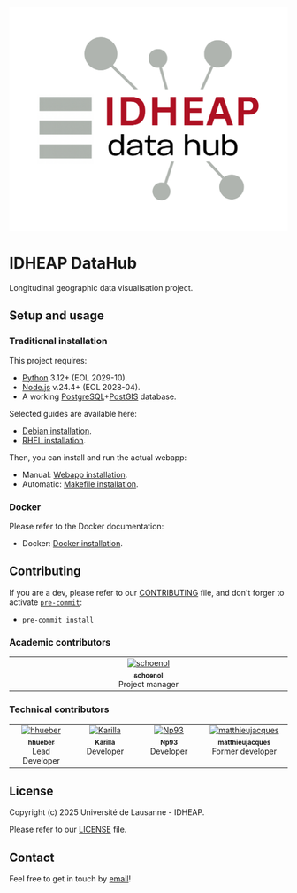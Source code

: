 <p align="center">
   <img src="./docs/img/idheap-dh.png" alt="idheap-dh.png" />
</p>

# IDHEAP DataHub

Longitudinal geographic data visualisation project.

## Setup and usage

### Traditional installation

This project requires:
- [Python](https://www.python.org/) 3.12+ (EOL 2029-10).
- [Node.js](https://nodejs.org/) v.24.4+ (EOL 2028-04).
- A working [PostgreSQL](https://www.postgresql.org/)+[PostGIS](https://postgis.net/) database.

Selected guides are available here:
- [Debian installation](./docs/debian_install.md).
- [RHEL installation](./docs/rhel_install.md).

Then, you can install and run the actual webapp:
- Manual: [Webapp installation](./docs/webapp_install.md).
- Automatic: [Makefile installation](./docs/makefile_install.md).

### Docker

Please refer to the Docker documentation:
- Docker: [Docker installation](./docs/docker_install.md).

## Contributing

If you are a dev, please refer to our [CONTRIBUTING](CONTRIBUTING.md) file, and don't forger to activate [`pre-commit`](https://pre-commit.com/):
- `pre-commit install`

### Academic contributors

<table>
  <tbody>
    <tr>
      <td align="center" valign="top" width="14.28%"><a href="https://github.unil.ch/schoenol/"><img src="https://avatars.githubusercontent.com/u/88168505" width="100px;" alt="schoenol"/><br /><sub><b>schoenol</b></sub></a><br />Project manager</td>
    </tr>
  </tbody>
</table>

### Technical contributors

<table>
  <tbody>
    <tr>
      <td align="center" valign="top" width="14.28%"><a href="https://github.unil.ch/hhueber/"><img src="https://avatars.githubusercontent.com/u/219822042" width="100px;" alt="hhueber"/><br /><sub><b>hhueber</b></sub></a><br />Lead Developer</td>
      <td align="center" valign="top" width="14.28%"><a href="https://github.unil.ch/Karilla/"><img src="https://avatars.githubusercontent.com/u/45608439" width="100px;" alt="Karilla"/><br /><sub><b>Karilla</b></sub></a><br />Developer</td>
      <td align="center" valign="top" width="14.28%"><a href="https://github.unil.ch/Np93/"><img src="https://avatars.githubusercontent.com/u/101202172" width="100px;" alt="Np93"/><br /><sub><b>Np93</b></sub></a><br />Developer</td>
      <td align="center" valign="top" width="14.28%"><a href="https://github.unil.ch/matthieujacques/"><img src="https://avatars.githubusercontent.com/u/84565098" width="100px;" alt="matthieujacques"/><br /><sub><b>matthieujacques</b></sub></a><br />Former developer</td>
    </tr>
  </tbody>
</table>

## License

Copyright (c) 2025 Université de Lausanne - IDHEAP.

Please refer to our [LICENSE](./LICENSE.md) file.

## Contact

Feel free to get in touch by [email](mailto:helpdesk@unil.ch?subject=%5BDCSR%2C%20FDCA%2C%20DataHub%5D%20I%20want%20to%20get%20in%20touch!)!
